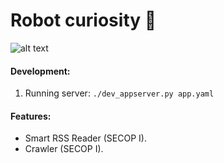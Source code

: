 # Robot curiosity :space_invader:

![alt text](https://github.com/nmcode/curiosity/blob/master/docs/img/curiosity.jpeg)


#### **Development:**

1. Running server: `./dev_appserver.py app.yaml ` 

#### **Features**:

- Smart RSS Reader (SECOP I).
- Crawler (SECOP I).
